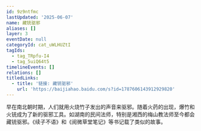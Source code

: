 ```yaml
---
id: 9z9ntfmc
lastUpdated: '2025-06-07'
name: 藏铳驱邪
aliases: []
layer: 3
eventDate: null
categoryId: cat_uWLHUZtI
tagIds:
  - tag_TRpfu-I4
  - tag_5uiQ64t5
timelineEvents: []
relations: []
titledLinks:
  - title: '链接: 藏铳驱邪'
    url: 'https://baijiahao.baidu.com/s?id=1787606143912929820'
---
```

早在南北朝时期，人们就用火烧竹子发出的声音来驱邪。随着火药的出现，爆竹和火铳成为了新的驱邪工具。如湖南的民间法师，特别是湘西的梅山教法师至今都会藏铳驱邪。《续子不语》和《阅微草堂笔记》等书记载了类似的故事。
